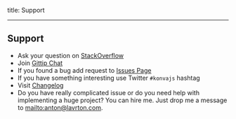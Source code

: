 title: Support

---

## Support

* Ask your question on [StackOverflow](https://stackoverflow.com/questions/tagged/konvajs)
* Join [Gittip Chat](https://gitter.im/konvajs/konva)
* If you found a bug add request to [Issues Page](https://github.com/konvajs/konva/issues)
* If you have something interesting use Twitter `#konvajs` hashtag
* Visit [Changelog](https://github.com/konvajs/konva/blob/master/CHANGELOG.md)
* Do you have really complicated issue or do you need help with implementing a huge project? You can hire me. Just drop me a message to <mailto:anton@lavrton.com>.
